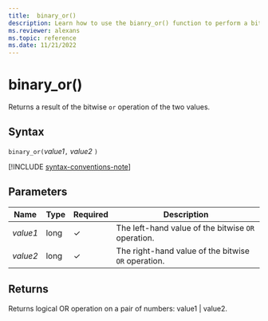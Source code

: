 ```yaml
---
title:  binary_or()
description: Learn how to use the bianry_or() function to perform a bitwise OR operation of the two values.
ms.reviewer: alexans
ms.topic: reference
ms.date: 11/21/2022
---
```

# binary_or()

Returns a result of the bitwise `or` operation of the two values.

## Syntax

`binary_or(`*value1*`,` *value2* `)`

[!INCLUDE [syntax-conventions-note](../../includes/syntax-conventions-note.md)]

## Parameters

| Name | Type | Required | Description |
|--|--|--|--|
| *value1* | long | &check; | The left-hand value of the bitwise `OR` operation. |
| *value2* | long | &check; | The right-hand value of the bitwise `OR` operation. |

## Returns

Returns logical OR operation on a pair of numbers: value1 | value2.
